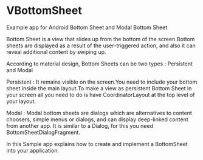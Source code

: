 # VBottomSheet

Example app for Android Bottom Sheet and Modal Bottom Sheet

Bottom Sheet is a view that slides up from the bottom of the screen.Bottom sheets are displayed as a result of the user-triggered action, and also it can reveal additional content by swiping up.

According to material design, Bottom Sheets can be two types : Persistent and Modal

Persistent : It remains visible on the screen.You need to include your bottom sheet inside the main layout.To make a view as persistent Bottom Sheet in your screen all you need to do is have CoordinatorLayout at the top level of your layout.

Modal : Modal bottom sheets are dialogs which are alternatives to content choosers, simple menus or dialogs, and can display deep-linked content from another app. It is similar to a Dialog, for this you need BottomSheetDialogFragment.

In this Sample app explains how to create and implement a BottomSheet into your application.

